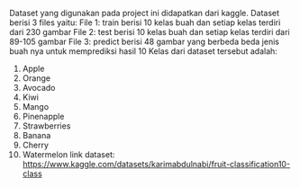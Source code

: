 Dataset yang digunakan pada project ini didapatkan dari kaggle. 
Dataset berisi 3 files yaitu: 
File 1: train berisi 10 kelas buah dan setiap kelas terdiri dari 230 gambar
File 2: test berisi 10 kelas buah dan setiap kelas terdiri dari 89-105 gambar
File 3: predict berisi 48 gambar yang berbeda beda jenis buah nya untuk memprediksi hasil 
10 Kelas dari dataset tersebut adalah:
1. Apple
2. Orange
3. Avocado
4. Kiwi
5. Mango
6. Pinenapple
7. Strawberries
8. Banana
9. Cherry
10. Watermelon
link dataset: https://www.kaggle.com/datasets/karimabdulnabi/fruit-classification10-class
